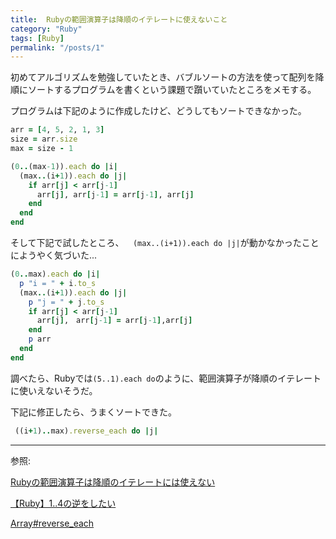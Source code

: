 ```yaml
---
title:  Rubyの範囲演算子は降順のイテレートに使えないこと
category: "Ruby"
tags: [Ruby]
permalink: "/posts/1"
---
```


初めてアルゴリズムを勉強していたとき、バブルソートの方法を使って配列を降順にソートするプログラムを書くという課題で躓いていたところをメモする。


プログラムは下記のように作成したけど、どうしてもソートできなかった。
```ruby
arr = [4, 5, 2, 1, 3]
size = arr.size
max = size - 1

(0..(max-1)).each do |i|
  (max..(i+1)).each do |j|
    if arr[j] < arr[j-1]
      arr[j], arr[j-1] = arr[j-1], arr[j]
    end
  end
end
```
そして下記で試したところ、`  (max..(i+1)).each do |j|`が動かなかったことにようやく気づいた...
```ruby
(0..max).each do |i|
  p "i = " + i.to_s
  (max..(i+1)).each do |j|
    p "j = " + j.to_s
    if arr[j] < arr[j-1]
      arr[j],　arr[j-1] = arr[j-1],arr[j]
    end
    p arr
  end
end
```

調べたら、Rubyでは`(5..1).each do`のように、範囲演算子が降順のイテレートに使いえないそうだ。

下記に修正したら、うまくソートできた。
```ruby
 ((i+1)..max).reverse_each do |j|
```

---
参照:

[Rubyの範囲演算子は降順のイテレートには使えない](https://shin.hateblo.jp/entry/2012/12/20/202641)

[【Ruby】1..4の逆をしたい](https://teratail.com/questions/2087)

[Array#reverse_each](https://docs.ruby-lang.org/ja/latest/method/Array/i/reverse_each.html)